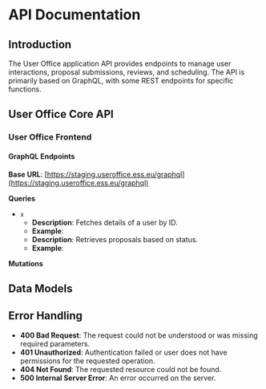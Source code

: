 # API Documentation

## Introduction

The User Office application API provides endpoints to manage user interactions, proposal submissions, reviews, and scheduling. The API is primarily based on GraphQL, with some REST endpoints for specific functions.

## User Office Core API

### User Office Frontend

#### GraphQL Endpoints

**Base URL**: [https://staging.useroffice.ess.eu/graphql](https://staging.useroffice.ess.eu/graphql)

**Queries**

- `x`
  - **Description**: Fetches details of a user by ID.
  - **Example**:
  - **Description**: Retrieves proposals based on status.
  - **Example**:

**Mutations**

## Data Models

## Error Handling

- **400 Bad Request**: The request could not be understood or was missing required parameters.
- **401 Unauthorized**: Authentication failed or user does not have permissions for the requested operation.
- **404 Not Found**: The requested resource could not be found.
- **500 Internal Server Error**: An error occurred on the server.
